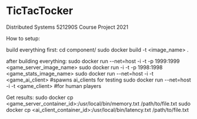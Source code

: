# TicTacTocker
Distributed Systems 521290S Course Project 2021

How to setup:

build everything first:
cd component/
sudo docker build -t <image_name> .

after building everything:
sudo docker run --net=host -i -t -p 1999:1999 <game_server_image_name> 
sudo docker run -i -t -p 1998:1998 <game_stats_image_name> 
sudo docker run --net=host -i -t <game_ai_client> #spawns ai_clients for testing 
sudo docker run --net=host -i -t <game_client> #for human players 

Get results:
sudo docker cp <game_server_container_id>:/usr/local/bin/memory.txt /path/to/file.txt
sudo docker cp <ai_client_container_id>:/usr/local/bin/latency.txt /path/to/file.txt
